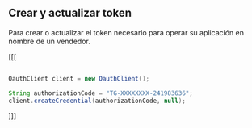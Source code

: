 ## Crear y actualizar token

Para crear o actualizar el token necesario para operar su aplicación en nombre de un vendedor.

[[[
```java

OauthClient client = new OauthClient();

String authorizationCode = "TG-XXXXXXXX-241983636";
client.createCredential(authorizationCode, null);
```
]]]

